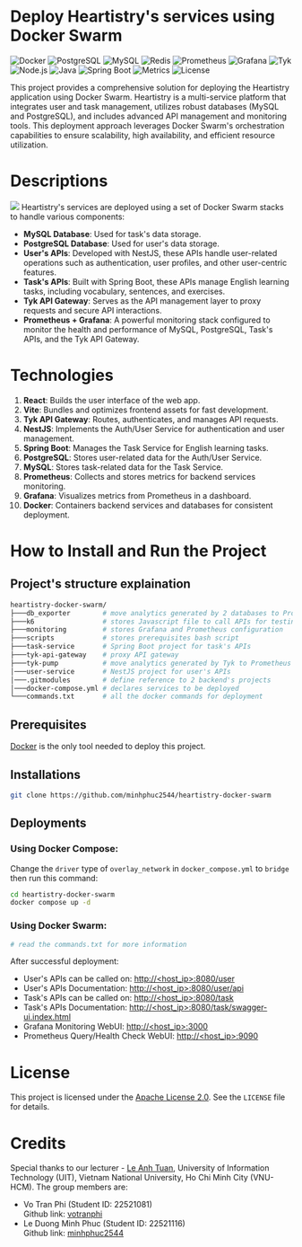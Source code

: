# Deploy Heartistry's services using Docker Swarm

![Docker](https://img.shields.io/badge/docker-ready-blue?logo=docker)
![PostgreSQL](https://img.shields.io/badge/PostgreSQL-v13.5-blue?logo=postgresql)
![MySQL](https://img.shields.io/badge/MySQL-Latest-blue?logo=mysql)
![Redis](https://img.shields.io/badge/Redis-v4.0-lightgrey?logo=redis)
![Prometheus](https://img.shields.io/badge/Prometheus-ready-orange?logo=prometheus)
![Grafana](https://img.shields.io/badge/Grafana-ready-yellow?logo=grafana)
![Tyk](https://img.shields.io/badge/Tyk-API--Gateway-lightblue?logo=tyk)
![Node.js](https://img.shields.io/badge/Node.js-User--Service-brightgreen?logo=node.js)
![Java](https://img.shields.io/badge/Java-Task--Service-red?logo=java)
![Spring Boot](https://img.shields.io/badge/Spring%20Boot-Task--Service-green?logo=spring)
![Metrics](https://img.shields.io/badge/Metrics-Prometheus/Grafana-orange?logo=prometheus)
![License](https://img.shields.io/github/license/minhphuc2544/heartistry-docker-swarm)

This project provides a comprehensive solution for deploying the Heartistry application using Docker Swarm. Heartistry is a multi-service platform that integrates user and task management, utilizes robust databases (MySQL and PostgreSQL), and includes advanced API management and monitoring tools. This deployment approach leverages Docker Swarm's orchestration capabilities to ensure scalability, high availability, and efficient resource utilization.

# Descriptions

<image src="./deployment_model.svg"></input>
Heartistry's services are deployed using a set of Docker Swarm stacks to handle various components:
- **MySQL Database**: Used for task's data storage.
- **PostgreSQL Database**: Used for user's data storage.
- **User's APIs**: Developed with NestJS, these APIs handle user-related operations such as authentication, user profiles, and other user-centric features.
- **Task's APIs**: Built with Spring Boot, these APIs manage English learning tasks, including vocabulary, sentences, and exercises.
- **Tyk API Gateway**: Serves as the API management layer to proxy requests and secure API interactions.
- **Prometheus + Grafana**: A powerful monitoring stack configured to monitor the health and performance of MySQL, PostgreSQL, Task's APIs, and the Tyk API Gateway.

# Technologies
1. **React**: Builds the user interface of the web app.
2. **Vite**: Bundles and optimizes frontend assets for fast development.
3. **Tyk API Gateway**: Routes, authenticates, and manages API requests.
4. **NestJS**: Implements the Auth/User Service for authentication and user management.
5. **Spring Boot**: Manages the Task Service for English learning tasks.
6. **PostgreSQL**: Stores user-related data for the Auth/User Service.
7. **MySQL**: Stores task-related data for the Task Service.
8. **Prometheus**: Collects and stores metrics for backend services monitoring.
9. **Grafana**: Visualizes metrics from Prometheus in a dashboard.
10. **Docker**: Containers backend services and databases for consistent deployment.  

# How to Install and Run the Project
## Project's structure explaination
```bash
heartistry-docker-swarm/
├───db_exporter        # move analytics generated by 2 databases to Prometheus
├───k6                 # stores Javascript file to call APIs for testing
├───monitoring         # stores Grafana and Prometheus configuration
├───scripts            # stores prerequisites bash script
├───task-service       # Spring Boot project for task's APIs
├───tyk-api-gateway    # proxy API gateway
├───tyk-pump           # move analytics generated by Tyk to Prometheus
│───user-service       # NestJS project for user's APIs
│───.gitmodules        # define reference to 2 backend's projects
│───docker-compose.yml # declares services to be deployed
└───commands.txt       # all the docker commands for deployment
```

## Prerequisites
[Docker](https://www.digitalocean.com/community/tutorials/how-to-install-and-use-docker-on-ubuntu-20-04) is the only tool needed to deploy this project.

## Installations
```bash
git clone https://github.com/minhphuc2544/heartistry-docker-swarm
```

## Deployments
### Using Docker Compose:
Change the `driver` type of `overlay_network` in `docker_compose.yml` to `bridge` then run this command:
```bash
cd heartistry-docker-swarm
docker compose up -d
```
### Using Docker Swarm:
```bash
# read the commands.txt for more information
```
After successful deployment:
- User's APIs can be called on: [http://<host_ip>:8080/user](http://<host_ip>:8080/user)
- User's APIs Documentation: [http://<host_ip>:8080/user/api](http://<host_ip>:8080/user/api)
- Task's APIs can be called on: [http://<host_ip>:8080/task](http://<host_ip>:8080/task)
- Task's APIs Documentation: [http://<host_ip>:8080/task/swagger-ui.index.html](http://<host_ip>:8080/task/swagger-ui.index.html)
- Grafana Monitoring WebUI: [http://<host_ip>:3000](http://<host_ip>:3000)
- Prometheus Query/Health Check WebUI: [http://<host_ip>:9090](http://<host_ip>:9090)

# License

This project is licensed under the [Apache License 2.0](LICENSE). See the `LICENSE` file for details.

# Credits
Special thanks to our lecturer - [Le Anh Tuan](https://github.com/tuan-devops), University of Information Technology (UIT), Vietnam National University, Ho Chi Minh City (VNU-HCM). The group members are:
- Vo Tran Phi (Student ID: 22521081)  
Github link: [votranphi](https://github.com/votranphi) 
- Le Duong Minh Phuc (Student ID: 22521116)  
Github link: [minhphuc2544](https://github.com/minhphuc2544)